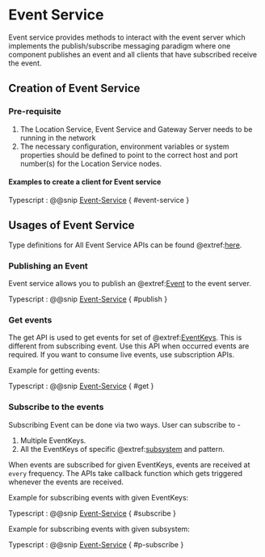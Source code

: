 # Event Service
Event service provides methods to interact with the event server which implements the publish/subscribe messaging paradigm
where one component publishes an event and all clients that have subscribed receive the event.

## Creation of Event Service

### Pre-requisite

1. The Location Service, Event Service and Gateway Server needs to be running in the network
2. The necessary configuration, environment variables or system properties should be defined to point to the correct host and port number(s) for the Location Service nodes.

#### Examples to create a client for Event service

Typescript
: @@snip [Event-Service](../../../../../example/src/documentation/event/EventExample.ts) { #event-service }


## Usages of Event Service

Type definitions for All Event Service APIs can be found @extref:[here](ts-docs:interfaces/clients.eventservice.html).

### Publishing an Event

Event service allows you to publish an @extref:[Event](ts-docs:modules/models.html#event) to the event server.

Typescript
: @@snip [Event-Service](../../../../example/src/documentation/event/EventExample.ts) { #publish }


### Get events

The get API is used to get events for set of @extref:[EventKeys](ts-docs:classes/models.eventkey.html).
This is different from subscribing event. Use this API when occurred events are required.
If you want to consume live events, use subscription APIs.

Example for getting events:

Typescript
: @@snip [Event-Service](../../../../example/src/documentation/event/EventExample.ts) { #get }

### Subscribe to the events
Subscribing Event can be done via two ways. User can subscribe to -

1. Multiple EventKeys.
2. All the EventKeys of specific @extref:[subsystem](ts-docs:modules/models.html#subsystem) and pattern.

When events are subscribed for given EventKeys, events are received at `every` frequency.
The APIs take callback function which gets triggered whenever the events are received.

Example for subscribing events with given EventKeys:

Typescript
: @@snip [Event-Service](../../../../example/src/documentation/event/EventExample.ts) { #subscribe }

Example for subscribing events with given subsystem:

Typescript
: @@snip [Event-Service](../../../../example/src/documentation/event/EventExample.ts) { #p-subscribe }
